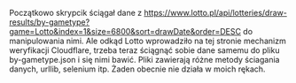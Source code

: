 Początkowo skrypcik ściągał dane z https://www.lotto.pl/api/lotteries/draw-results/by-gametype?game=Lotto&index=1&size=6800&sort=drawDate&order=DESC do manipulowania nimi. 
Ale odkąd Lotto wprowadziło na tej stronie mechanizm weryfikacji Cloudflare, trzeba teraz ściągnąć sobie dane samemu do pliku by-gametype.json i się nimi bawić.
Pliki zawierają różne metody ściagania danych, urllib, selenium itp. Żaden obecnie nie działa w moich rękach.
